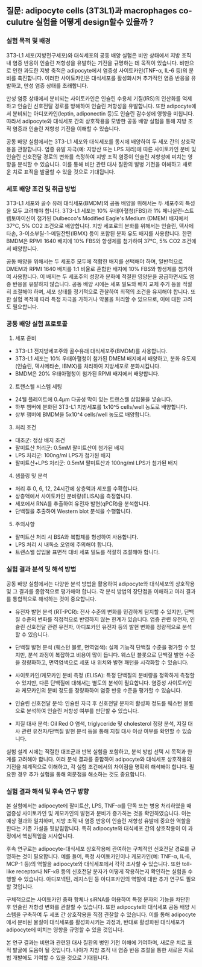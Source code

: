 ## 질문: adipocyte cells (3T3L1)과 macrophages co-culutre 실험을 어떻게 design할수 있을까 ? 

### 실험 목적 및 배경

3T3-L1 세포(지방전구세포)와 대식세포의 공동 배양 실험은 비만 상태에서 지방 조직 내 염증 반응이 인슐린 저항성을 유발하는 기전을 규명하는 데 목적이 있습니다. 비만으로 인한 과도한 지방 축적은 adipocyte에서 염증성 사이토카인(TNF-α, IL-6 등)의 분비를 촉진합니다. 이러한 사이토카인은 대식세포를 활성화시켜 추가적인 염증 반응을 유발하고, 만성 염증 상태를 초래합니다.

만성 염증 상태에서 분비되는 사이토카인은 인슐린 수용체 기질(IRS)의 인산화를 억제하고 인슐린 신호전달 경로를 방해하여 인슐린 저항성을 유발합니다. 또한 adipocyte에서 분비되는 아디포카인(leptin, adiponectin 등)도 인슐린 감수성에 영향을 미칩니다. 따라서 adipocyte와 대식세포 간의 상호작용을 모방한 공동 배양 실험을 통해 지방 조직 염증과 인슐린 저항성 기전을 이해할 수 있습니다.

공동 배양 실험에서는 3T3-L1 세포와 대식세포를 동시에 배양하여 두 세포 간의 상호작용을 관찰합니다. 염증 유발 자극(예: 지방산 또는 LPS 처리)에 따른 사이토카인 분비 및 인슐린 신호전달 경로의 변화를 측정하여 지방 조직 염증이 인슐린 저항성에 미치는 영향을 분석할 수 있습니다. 이를 통해 비만 관련 대사 질환의 발병 기전을 이해하고 새로운 치료 표적을 발굴할 수 있을 것으로 기대됩니다.


### 세포 배양 조건 및 취급 방법

3T3-L1 세포와 골수 유래 대식세포(BMDM)의 공동 배양을 위해서는 두 세포주의 특성을 모두 고려해야 합니다. 3T3-L1 세포는 10% 우태아혈청(FBS)과 1% 페니실린-스트렙토마이신이 첨가된 Dulbecco's Modified Eagle's Medium (DMEM) 배지에서 37°C, 5% CO2 조건으로 배양합니다. 지방 세포로의 분화를 위해서는 인슐린, 덱사메타손, 3-이소부틸-1-메틸잔틴(IBMX) 등이 포함된 분화 유도 배지를 사용합니다. 한편 BMDM은 RPMI 1640 배지에 10% FBS와 항생제를 첨가하여 37°C, 5% CO2 조건에서 배양합니다.

공동 배양을 위해서는 두 세포주 모두에 적합한 배지를 선택해야 하며, 일반적으로 DMEM과 RPMI 1640 배지를 1:1 비율로 혼합한 배지에 10% FBS와 항생제를 첨가하여 사용합니다. 이 배지는 두 세포주의 성장과 분화에 적절한 영양분을 공급하면서도 염증 반응을 유발하지 않습니다. 공동 배양 시에는 세포 밀도와 배지 교체 주기 등을 적절히 조절해야 하며, 세포 상태를 정기적으로 관찰하여 최적의 조건을 유지해야 합니다. 또한 실험 목적에 따라 특정 자극을 가하거나 약물을 처리할 수 있으므로, 이에 대한 고려도 필요합니다.


### 공동 배양 실험 프로토콜

1. 세포 준비
- 3T3-L1 전지방세포주와 골수유래 대식세포주(BMDM)를 사용합니다.
- 3T3-L1 세포는 10% 우태아혈청이 첨가된 DMEM 배지에서 배양하고, 분화 유도제(인슐린, 덱사메타손, IBMX)를 처리하여 지방세포로 분화시킵니다.
- BMDM은 20% 우태아혈청이 첨가된 RPMI 배지에서 배양합니다.

2. 트랜스웰 시스템 세팅
- 24웰 플레이트에 0.4μm 다공성 막이 있는 트랜스웰 삽입물을 넣습니다.
- 하부 챔버에 분화된 3T3-L1 지방세포를 1x10^5 cells/well 농도로 배양합니다.
- 상부 챔버에 BMDM을 5x10^4 cells/well 농도로 배양합니다.

3. 처리 조건
- 대조군: 정상 배지 조건
- 팔미트산 처리군: 0.5mM 팔미트산이 첨가된 배지
- LPS 처리군: 100ng/ml LPS가 첨가된 배지
- 팔미트산+LPS 처리군: 0.5mM 팔미트산과 100ng/ml LPS가 첨가된 배지

4. 샘플링 및 분석
- 처리 후 0, 6, 12, 24시간에 상층액과 세포를 수확합니다.
- 상층액에서 사이토카인 분비량(ELISA)을 측정합니다.
- 세포에서 RNA를 추출하여 유전자 발현(qPCR)을 분석합니다.
- 단백질을 추출하여 Western blot 분석을 수행합니다.

5. 주의사항
- 팔미트산 처리 시 BSA와 복합체를 형성하여 사용합니다.
- LPS 처리 시 내독소 오염에 주의해야 합니다.
- 트랜스웰 삽입물 표면적 대비 세포 밀도를 적절히 조절해야 합니다.


### 실험 결과 분석 및 해석 방법

공동 배양 실험에서는 다양한 분석 방법을 활용하여 adipocyte와 대식세포의 상호작용 및 그 결과를 종합적으로 평가해야 합니다. 각 분석 방법의 장단점을 이해하고 여러 결과를 통합적으로 해석하는 것이 중요합니다.

- 유전자 발현 분석 (RT-PCR): 전사 수준의 변화를 민감하게 탐지할 수 있지만, 단백질 수준의 변화를 직접적으로 반영하지 않는 한계가 있습니다. 염증 관련 유전자, 인슐린 신호전달 관련 유전자, 아디포카인 유전자 등의 발현 변화를 정량적으로 분석할 수 있습니다.

- 단백질 발현 분석 (웨스턴 블롯, 면역염색): 실제 기능적 단백질 수준을 평가할 수 있지만, 분석 과정이 복잡하고 비용이 많이 듭니다. 웨스턴 블롯으로 단백질 발현 수준을 정량화하고, 면역염색으로 세포 내 위치와 발현 패턴을 시각화할 수 있습니다.

- 사이토카인/케모카인 분비 측정 (ELISA): 특정 단백질의 분비량을 정확하게 측정할 수 있지만, 다른 단백질에 대해서는 별도의 분석이 필요합니다. 염증성 사이토카인과 케모카인의 분비 정도를 정량화하여 염증 반응 수준을 평가할 수 있습니다.

- 인슐린 신호전달 분석: 인슐린 자극 후 신호전달 분자의 활성화 정도를 웨스턴 블롯으로 분석하여 인슐린 저항성 여부를 판단할 수 있습니다.

- 지질 대사 분석: Oil Red O 염색, triglyceride 및 cholesterol 정량 분석, 지질 대사 관련 유전자/단백질 발현 분석 등을 통해 지질 대사 이상 여부를 확인할 수 있습니다.

실험 설계 시에는 적절한 대조군과 반복 실험을 포함하고, 분석 방법 선택 시 목적과 한계를 고려해야 합니다. 여러 분석 결과를 종합하여 adipocyte와 대식세포 상호작용의 기전을 체계적으로 이해하고, 각 실험 조건에서의 차이점을 명확히 해석해야 합니다. 필요한 경우 추가 실험을 통해 의문점을 해소하는 것도 중요합니다.


### 실험 결과 해석 및 후속 연구 방향

본 실험에서는 adipocyte에 팔미트산, LPS, TNF-α를 단독 또는 병용 처리하였을 때 염증성 사이토카인 및 케모카인의 발현과 분비가 증가하는 것을 확인하였습니다. 이는 예상 결과와 일치하며, 지방 조직 내 염증 반응이 인슐린 저항성 유발에 중요한 역할을 한다는 기존 가설을 뒷받침합니다. 특히 adipocyte와 대식세포 간의 상호작용이 이 과정에서 핵심적임을 시사합니다.

후속 연구로는 adipocyte-대식세포 상호작용에 관여하는 구체적인 신호전달 경로를 규명하는 것이 필요합니다. 예를 들어, 특정 사이토카인이나 케모카인(예: TNF-α, IL-6, MCP-1 등)의 역할을 adipocyte와 대식세포에서 각각 조사할 수 있습니다. 또한 toll-like receptor나 NF-κB 등의 신호전달 분자가 어떻게 작용하는지 확인하는 실험을 수행할 수 있습니다. 아디포넥틴, 레지스틴 등 아디포카인의 역할에 대한 추가 연구도 필요할 것입니다.

구체적으로는 사이토카인 중화 항체나 siRNA를 이용하여 특정 분자의 기능을 차단한 후 인슐린 저항성 변화를 관찰할 수 있습니다. 또한 adipocyte와 대식세포 공동 배양 시스템을 구축하여 두 세포 간 상호작용을 직접 관찰할 수 있습니다. 이를 통해 adipocyte에서 분비된 물질이 대식세포를 활성화시키는 과정과, 반대로 활성화된 대식세포가 adipocyte에 미치는 영향을 규명할 수 있을 것입니다.

본 연구 결과는 비만과 관련된 대사 질환의 병인 기전 이해에 기여하며, 새로운 치료 표적 발굴에 도움이 될 것입니다. 나아가 지방 조직 내 염증 반응 조절을 통한 새로운 치료법 개발에도 기여할 수 있을 것으로 기대됩니다.
